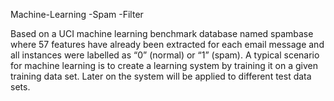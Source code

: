 Machine-Learning -Spam -Filter

Based on a UCI machine learning benchmark database named spambase where 57 features have already been extracted for each email message and all instances were labelled as “0” (normal) or “1” (spam).
A typical scenario for machine learning is to create a learning system by training it on a given training data set. Later on the system will be applied to different test data sets.